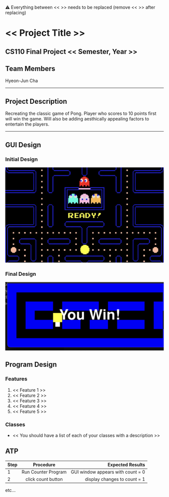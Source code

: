 
:warning: Everything between << >> needs to be replaced (remove << >> after replacing)

# << Project Title >>
## CS110 Final Project  << Semester, Year >>

## Team Members

Hyeon-Jun Cha

***

## Project Description

Recreating the classic game of Pong. Player who scores to 10 points first will win the game. Will also be adding aesthically appealing factors to entertain the players.

***    

## GUI Design

### Initial Design

![initial gui](assets/gui.jpg)

### Final Design

![final gui](assets/finalgui.jpg)

## Program Design

### Features

1. << Feature 1 >>
2. << Feature 2 >>
3. << Feature 3 >>
4. << Feature 4 >>
5. << Feature 5 >>

### Classes

- << You should have a list of each of your classes with a description >>

## ATP

| Step                 |Procedure             |Expected Results                   |
|----------------------|:--------------------:|----------------------------------:|
|  1                   | Run Counter Program  |GUI window appears with count = 0  |
|  2                   | click count button   | display changes to count = 1      |
etc...
